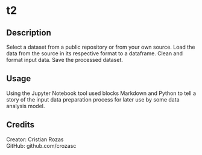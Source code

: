 # t2
## Description

Select a dataset from a public repository or from your own source.
Load the data from the source in its respective format to a dataframe.
Clean and format input data.
Save the processed dataset.

## Usage
Using the Jupyter Notebook tool used blocks
Markdown and Python to tell a story of the input data preparation process
for later use by some data analysis model.

## Credits

Creator: Cristian Rozas <br>
GitHub: github.com/crozasc
